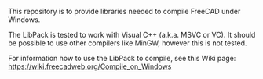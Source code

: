 This repository is to provide libraries needed to compile FreeCAD under Windows.

The LibPack is tested to work with Visual C++ (a.k.a. MSVC or VC). It should be possible to use other compilers like MinGW, however this is not tested.

For information how to use the LibPack to compile, see this Wiki page: https://wiki.freecadweb.org/Compile_on_Windows
